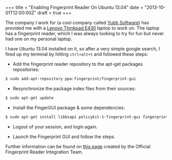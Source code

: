 +++
title = "Enabling Fingerprint Reader On Ubuntu 13.04"
date = "2013-10-01T12:00:00Z"
draft = true
+++

The company I work for (a cool company called [Yubb
Software](http://www.yubb-software.com)) has provided me with a [Lenovo Thinkpad
E430](http://shop.lenovo.com/us/en/laptops/thinkpad/edge-series/e430/index.html)
laptop to work on. The laptop has a fingerprint reader, which I was always
looking to try for fun but never had one on my personal laptop.

I have Ubuntu 13.04 installed on it, so after a very simple google search, I
fired up my terminal by hitting `ctrl+alt+t` and followed these steps:

- Add the fingerprint reader repository to the apt-get packages repositories:

```bash
$ sudo add-apt-repository ppa:fingerprint/fingerprint-gui
```

- Resynchronize the package index files from their sources:

```bash
$ sudo apt-get update
```

- Install the FingerGUI package & some dependencies:

```bash
$ sudo apt-get install libbsapi policykit-1-fingerprint-gui fingerprint-gui
```

- Logout of your session, and login again.

- Launch the Fingerprint GUI and follow the steps.

Further information can be found on [this
page](https://launchpad.net/~fingerprint/+archive/fingerprint-gui) created by
the Official Fingerprint Reader Integration Team.
